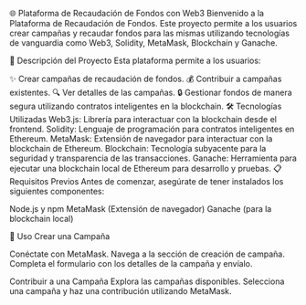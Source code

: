 

🌐 Plataforma de Recaudación de Fondos con Web3
Bienvenido a la Plataforma de Recaudación de Fondos. Este proyecto permite a los usuarios crear campañas y recaudar fondos para las mismas utilizando tecnologías de vanguardia como Web3, Solidity, MetaMask, Blockchain y Ganache.

📜 Descripción del Proyecto
Esta plataforma permite a los usuarios:

✨ Crear campañas de recaudación de fondos.
💰 Contribuir a campañas existentes.
🔍 Ver detalles de las campañas.
🔒 Gestionar fondos de manera segura utilizando contratos inteligentes en la blockchain.
🛠️ Tecnologías Utilizadas
Web3.js: Librería para interactuar con la blockchain desde el frontend.
Solidity: Lenguaje de programación para contratos inteligentes en Ethereum.
MetaMask: Extensión de navegador para interactuar con la blockchain de Ethereum.
Blockchain: Tecnología subyacente para la seguridad y transparencia de las transacciones.
Ganache: Herramienta para ejecutar una blockchain local de Ethereum para desarrollo y pruebas.
📋 Requisitos Previos
Antes de comenzar, asegúrate de tener instalados los siguientes componentes:

Node.js y npm
MetaMask (Extensión de navegador)
Ganache (para la blockchain local)



🚀 Uso
Crear una Campaña

Conéctate con MetaMask.
Navega a la sección de creación de campaña.
Completa el formulario con los detalles de la campaña y envíalo.

Contribuir a una Campaña
Explora las campañas disponibles. Selecciona una campaña y haz una contribución utilizando MetaMask.




